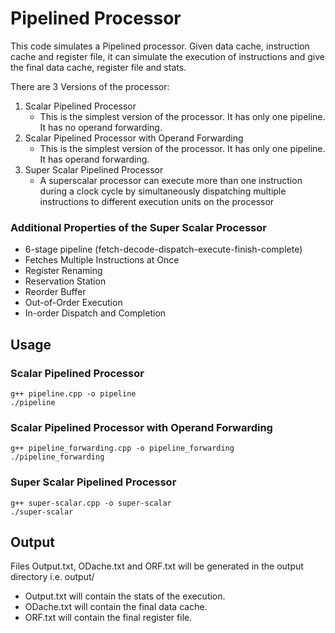 # Pipelined Processor
This code simulates a Pipelined processor. Given data cache, instruction cache and register file, it can simulate the execution of instructions and give the final data cache, register file and stats.

There are 3 Versions of the processor:
1. Scalar Pipelined Processor
    - This is the simplest version of the processor. It has only one pipeline. It has no operand forwarding.
2. Scalar Pipelined Processor with Operand Forwarding
    - This is the simplest version of the processor. It has only one pipeline. It has operand forwarding.
3. Super Scalar Pipelined Processor
    - A superscalar processor can execute more than one instruction during a clock cycle by simultaneously dispatching multiple instructions to different execution units on the processor

### Additional Properties of the Super Scalar Processor
- 6-stage pipeline (fetch-decode-dispatch-execute-finish-complete)
- Fetches Multiple Instructions at Once
- Register Renaming
- Reservation Station
- Reorder Buffer
- Out-of-Order Execution
- In-order Dispatch and Completion

## Usage

### Scalar Pipelined Processor
```
g++ pipeline.cpp -o pipeline
./pipeline
```

### Scalar Pipelined Processor with Operand Forwarding
```
g++ pipeline_forwarding.cpp -o pipeline_forwarding
./pipeline_forwarding
```

### Super Scalar Pipelined Processor
```
g++ super-scalar.cpp -o super-scalar
./super-scalar
```

## Output
Files Output.txt, ODache.txt and ORF.txt will be generated in the output directory i.e. output/
- Output.txt will contain the stats of the execution.
- ODache.txt will contain the final data cache.
- ORF.txt will contain the final register file.